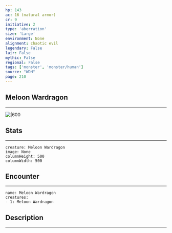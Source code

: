 ```yaml
---
hp: 143
ac: 16 (natural armor)
cr: 9
initiative: 2
type: 'aberration'    
size: 'Large'
environment: None
alignment: chaotic evil
legendary: False
lair: False
mythic: False
regional: False
tags: ['monster', 'monster/human']
source: "WDH"
page: 210
---
```


## Meloon Wardragon
---

![|600](D:/Program%20Files/5e.tools/img/bestiary/WDH/Meloon%20Wardragon.jpg)

## Stats
---

```statblock
creature: Meloon Wardragon
image: None
columnHeight: 500
columnWidth: 500
```

## Encounter
---

```encounter-table
name: Meloon Wardragon
creatures:
- 1: Meloon Wardragon
```

## Description
---




